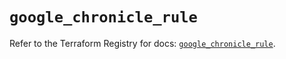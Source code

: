 # `google_chronicle_rule`

Refer to the Terraform Registry for docs: [`google_chronicle_rule`](https://registry.terraform.io/providers/hashicorp/google-beta/6.49.2/docs/resources/google_chronicle_rule).
